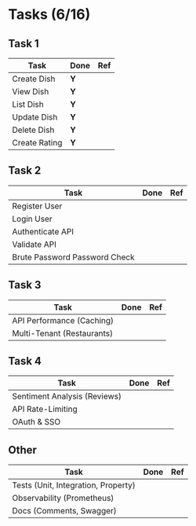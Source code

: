 # Tasks (6/16)

## Task 1

| Task | Done  | Ref |
| --- | --- | --- |
| Create Dish | **Y** | |
| View Dish | **Y** | |
| List Dish | **Y** | |
| Update Dish | **Y** | |
| Delete Dish | **Y** | |
| Create Rating | **Y** | |

## Task 2

| Task | Done | Ref |
| --- | --- | --- |
| Register User | | |
| Login User | | |
| Authenticate API | | |
| Validate API | | |
| Brute Password Password Check | | |

## Task 3

| Task | Done  | Ref |
| --- | --- | --- |
| API Performance (Caching) | | |
| Multi-Tenant (Restaurants) | | |

## Task 4

| Task  | Done  | Ref |
| --- | --- | --- |
| Sentiment Analysis (Reviews) | | |
| API Rate-Limiting | | |
| OAuth & SSO | | |     

## Other
| Task  | Done  | Ref |
| --- | --- | --- |
| Tests (Unit, Integration, Property) | | |
| Observability (Prometheus) | | |
| Docs (Comments, Swagger) | | |  | 

